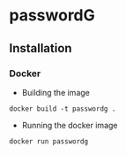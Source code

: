 # passwordG

## Installation

### Docker
* Building the image

`docker build -t passwordg .`

* Running the docker image

`docker run passwordg`
